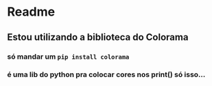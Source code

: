 # Readme
## Estou utilizando a biblioteca do Colorama
### só mandar um `pip install colorama`
### é uma lib do python pra colocar cores nos print() só isso...
